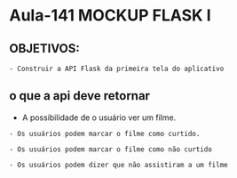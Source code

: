 # Aula-141 MOCKUP FLASK I

## OBJETIVOS:
    - Construir a API Flask da primeira tela do aplicativo

## o que a api deve retornar
   - A possibilidade de o usuário ver um filme.

    - Os usuários podem marcar o filme como curtido.

    - Os usuários podem marcar o filme como não curtido
    
    - Os usuários podem dizer que não assistiram a um filme
